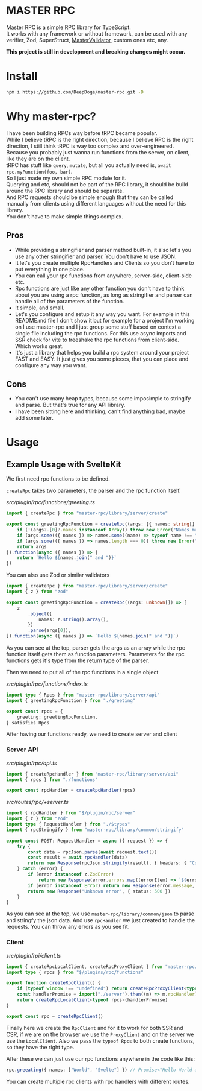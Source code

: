 # MASTER RPC

Master RPC is a simple RPC library for TypeScript.<br/>
It works with any framework or without framework, can be used with any verifier, Zod, SuperStruct, [MasterValidator](https://github.com/DeepDoge/master-validator), custom ones etc, any.

**This project is still in development and breaking changes might occur.**<br/>

# Install

```bash
npm i https://github.com/DeepDoge/master-rpc.git -D
```

# Why master-rpc?

I have been building RPCs way before tRPC became popular.<br/>
While I believe tRPC is the right direction, because I believe RPC is the right direction, I still think tRPC is way too complex and over-engineered.<br/>
Because you probably just wanna run functions from the server, on client, like they are on the client.<br/>
tRPC has stuff like `query`, `mutate`, but all you actually need is, `await rpc.myFunction(foo, bar)`.<br/>
So I just made my own simple RPC module for it.<br/>
Querying and etc, should not be part of the RPC library, it should be build around the RPC library and should be separate.<br/>
And RPC requests should be simple enough that they can be called manually from clients using different languages without the need for this library.<br/>
You don't have to make simple things complex.

## Pros
- While providing a stringifier and parser method built-in, it also let's you use any other stringifier and parser. You don't have to use JSON.
- It let's you create multiple RpcHandlers and Clients so you don't have to put everything in one place.
- You can call your rpc functions from anywhere, server-side, client-side etc. 
- Rpc functions are just like any other function you don't have to think about you are using a rpc function, as long as stringifier and parser can handle all of the parameters of the function.
- It simple, and small.
- Let's you configure and setup it any way you want. For example in this README.md file I don't show it but for example for a project I'm working on I use master-rpc and I just group some stuff based on context a single file including the rpc functions. For this use async imports and SSR check for vite to treeshake the rpc functions from client-side. Which works great. 
- It's just a library that helps you build a rpc system around your project FAST and EASY. It just gives you some pieces, that you can place and configure any way you want.

## Cons
- You can't use many heap types, because some imposimple to stringify and parse. But that's true for any API library.
- I have been sitting here and thinking, can't find anything bad, maybe add some later.

# Usage

## Example Usage with SvelteKit

We first need rpc functions to be defined.

`createRpc` takes two parameters, the parser and the rpc function itself.

_src/plugin/rpc/functions/greeting.ts_

```ts
import { createRpc } from "master-rpc/library/server/create"

export const greetingRpcFunction = createRpc((args: [{ names: string[] }]) => {
	if (!(args?.[0]?.names instanceof Array)) throw new Error("Names must be an array")
	if (args.some(({ names }) => names.some((name) => typeof name !== "string"))) throw new Error("Names must be strings")
	if (args.some(({ names }) => names.length === 0)) throw new Error("Names cannot be empty")
	return args
}).function(async ({ names }) => {
	return `Hello ${names.join(" and ")}`
})
```

You can also use Zod or similar validators

```ts
import { createRpc } from "master-rpc/library/server/create"
import { z } from "zod"

export const greetingRpcFunction = createRpc((args: unknown[]) => [
	z
		.object({
			names: z.string().array(),
		})
		.parse(args[0]),
]).function(async ({ names }) => `Hello ${names.join(" and ")}`)
```

As you can see at the top, parser gets the args as an array while the rpc function itself gets them as function parameters.
Parameters for the rpc functions gets it's type from the return type of the parser.

Then we need to put all of the rpc functions in a single object

_src/plugin/rpc/functions/index.ts_

```ts
import type { Rpcs } from "master-rpc/library/server/api"
import { greetingRpcFunction } from "./greeting"

export const rpcs = {
	greeting: greetingRpcFunction,
} satisfies Rpcs
```

After having our functions ready, we need to create server and client

### Server API

_src/plugin/rpc/api.ts_

```ts
import { createRpcHandler } from "master-rpc/library/server/api"
import { rpcs } from "./functions"

export const rpcHandler = createRpcHandler(rpcs)
```

_src/routes/rpc/+server.ts_

```ts
import { rpcHandler } from "$/plugin/rpc/server"
import { z } from "zod"
import type { RequestHandler } from "./$types"
import { rpcStringify } from "master-rpc/library/common/stringify"

export const POST: RequestHandler = async ({ request }) => {
	try {
		const data = rpcJson.parse(await request.text())
		const result = await rpcHandler(data)
		return new Response(rpcJson.stringify(result), { headers: { "Content-Type": "application/json" } })
	} catch (error) {
		if (error instanceof z.ZodError)
			return new Response(error.errors.map((errorItem) => `${errorItem.path.join(".")} ${errorItem.message}`).join("\n"), { status: 400 })
		if (error instanceof Error) return new Response(error.message, { status: 500 })
		return new Response("Unknown error", { status: 500 })
	}
}
```

As you can see at the top, we use `master-rpc/library/common/json` to parse and stringfy the json data.
And use `rpcHandler` we just created to handle the requests.
You can throw any errors as you see fit.

### Client

_src/plugin/rpi/client.ts_

```ts
import { createRpcLocalClient, createRpcProxyClient } from "master-rpc/library/client"
import type { rpcs } from "$/plugins/rpc/functions"

export function createRpcClient() {
	if (typeof window !== "undefined") return createRpcProxyClient<typeof rpcs>("/rpc", "POST")
	const handlerPromise = import("./server").then((m) => m.rpcHandler)
	return createRpcLocalClient<typeof rpcs>(handlerPromise)
}

export const rpc = createRpcClient()
```

Finally here we create the `RpcClient` and for it to work for both SSR and CSR, if we are on the browser we use the `ProxyClient` and on the server we use the `LocalClient`. Also we pass the `typeof Rpcs` to both create functions, so they have the right type.

After these we can just use our rpc functions anywhere in the code like this:

```ts
rpc.greeating({ names: ["World", "Svelte"] }) // Promise<"Hello World and Svelte">
```

You can create multiple rpc clients with rpc handlers with different routes.
